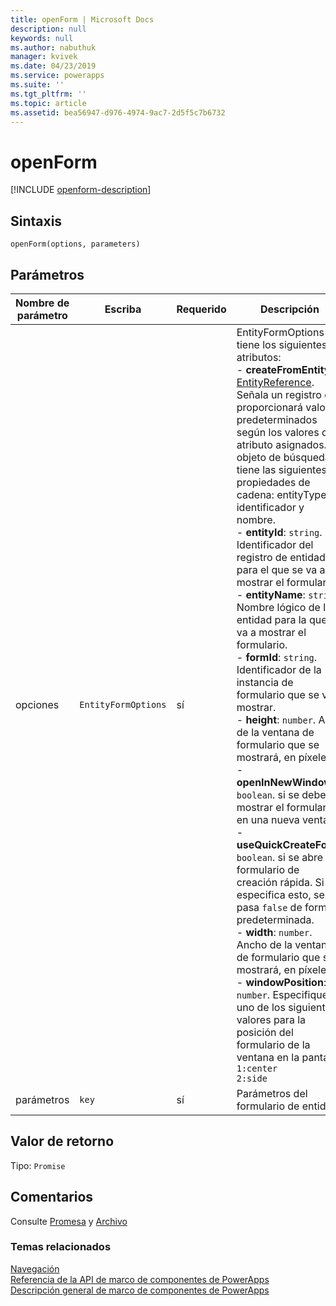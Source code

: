 ```yaml
---
title: openForm | Microsoft Docs
description: null
keywords: null
ms.author: nabuthuk
manager: kvivek
ms.date: 04/23/2019
ms.service: powerapps
ms.suite: ''
ms.tgt_pltfrm: ''
ms.topic: article
ms.assetid: bea56947-d976-4974-9ac7-2d5f5c7b6732
---
```


# <a name="openform"></a>openForm

[!INCLUDE [openform-description](includes/openform-description.md)]

## <a name="syntax"></a>Sintaxis

`openForm(options, parameters)`

## <a name="parameters"></a>Parámetros

| Nombre de parámetro|Escriba|Requerido|Descripción|
| ------------- |----|--------|-----------|
|opciones|`EntityFormOptions`|sí|EntityFormOptions tiene los siguientes atributos:<br/>- **createFromEntity**: [EntityReference](../entityreference.md). Señala un registro que proporcionará valores predeterminados según los valores de atributo asignados. El objeto de búsqueda tiene las siguientes propiedades de cadena: entityType, identificador y nombre. <br/>- **entityId**: `string`. Identificador del registro de entidad para el que se va a mostrar el formulario.<br/>- **entityName**: `string`. Nombre lógico de la entidad para la que se va a mostrar el formulario.<br/>- **formId**: `string`. Identificador de la instancia de formulario que se va a mostrar.<br/>- **height**: `number`. Alto de la ventana de formulario que se mostrará, en píxeles.<br/>- **openInNewWindow**: `boolean`. si se debe mostrar el formulario en una nueva ventana.<br/>- **useQuickCreateForm**: `boolean`. si se abre un formulario de creación rápida. Si no especifica esto, se pasa `false` de forma predeterminada.<br/>- **width**: `number`. Ancho de la ventana de formulario que se mostrará, en píxeles.<br/>- **windowPosition**: `number`. Especifique uno de los siguientes valores para la posición del formulario de la ventana en la pantalla: `1:center` <br/> `2:side`|
|parámetros|`key`|sí|Parámetros del formulario de entidad|

## <a name="return-value"></a>Valor de retorno

Tipo: `Promise`

## <a name="remarks"></a>Comentarios

Consulte [Promesa](https://developer.mozilla.org/docs/Web/JavaScript/Reference/Global_Objects/Promise) y [Archivo](https://developer.mozilla.org/docs/Web/API/File)


### <a name="related-topics"></a>Temas relacionados

[Navegación](../navigation.md)<br/>
[Referencia de la API de marco de componentes de PowerApps](../../reference/index.md)<br/>
[Descripción general de marco de componentes de PowerApps](../../overview.md)